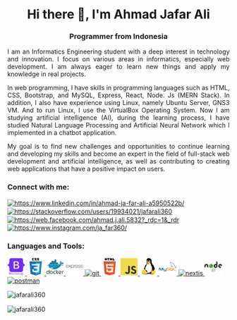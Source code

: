 <h1 align="center">Hi there 👋, I'm Ahmad Jafar Ali</h1>
<h3 align="center">Programmer from Indonesia</h3>

<p align="justify">I am an Informatics Engineering student with a deep interest in technology and innovation. I focus on various areas in informatics, especially web development. I am always eager to learn new things and apply my knowledge in real projects.</p>

<p align="justify">In web programming, I have skills in programming languages ​​such as HTML, CSS, Bootstrap, and MySQL, Express, React, Node. Js (MERN Stack). In addition, I also have experience using Linux, namely Ubuntu Server, GNS3 VM. And to run Linux, I use the VirtualBox Operating System. Now I am studying artificial intelligence (AI), during the learning process, I have studied Natural Language Processing and Artificial Neural Network which I implemented in a chatbot application.</p>

<p align="justify" >My goal is to find new challenges and opportunities to continue learning and developing my skills and become an expert in the field of full-stack web development and artificial intelligence, as well as contributing to creating web applications that have a positive impact on users.</p>

<h3 align="left">Connect with me:</h3>
<p align="left">
<a href="https://linkedin.com/in/https://www.linkedin.com/in/ahmad-ja-far-ali-a5950522b/" target="blank"><img align="center" src="https://raw.githubusercontent.com/rahuldkjain/github-profile-readme-generator/master/src/images/icons/Social/linked-in-alt.svg" alt="https://www.linkedin.com/in/ahmad-ja-far-ali-a5950522b/" height="30" width="40" /></a>
<a href="https://stackoverflow.com/users/https://stackoverflow.com/users/19934021/jafarali360" target="blank"><img align="center" src="https://raw.githubusercontent.com/rahuldkjain/github-profile-readme-generator/master/src/images/icons/Social/stack-overflow.svg" alt="https://stackoverflow.com/users/19934021/jafarali360" height="30" width="40" /></a>
<a href="https://fb.com/https://web.facebook.com/ahmad.j.ali.5832?_rdc=1&_rdr" target="blank"><img align="center" src="https://raw.githubusercontent.com/rahuldkjain/github-profile-readme-generator/master/src/images/icons/Social/facebook.svg" alt="https://web.facebook.com/ahmad.j.ali.5832?_rdc=1&_rdr" height="30" width="40" /></a>
<a href="https://instagram.com/https://www.instagram.com/ja_far360/" target="blank"><img align="center" src="https://raw.githubusercontent.com/rahuldkjain/github-profile-readme-generator/master/src/images/icons/Social/instagram.svg" alt="https://www.instagram.com/ja_far360/" height="30" width="40" /></a>
</p>

<h3 align="left">Languages and Tools:</h3>
<p align="left"> <a href="https://getbootstrap.com" target="_blank" rel="noreferrer"> <img src="https://raw.githubusercontent.com/devicons/devicon/master/icons/bootstrap/bootstrap-plain-wordmark.svg" alt="bootstrap" width="40" height="40"/> </a> <a href="https://www.w3schools.com/css/" target="_blank" rel="noreferrer"> <img src="https://raw.githubusercontent.com/devicons/devicon/master/icons/css3/css3-original-wordmark.svg" alt="css3" width="40" height="40"/> </a> <a href="https://www.docker.com/" target="_blank" rel="noreferrer"> <img src="https://raw.githubusercontent.com/devicons/devicon/master/icons/docker/docker-original-wordmark.svg" alt="docker" width="40" height="40"/> </a> <a href="https://expressjs.com" target="_blank" rel="noreferrer"> <img src="https://raw.githubusercontent.com/devicons/devicon/master/icons/express/express-original-wordmark.svg" alt="express" width="40" height="40"/> </a> <a href="https://git-scm.com/" target="_blank" rel="noreferrer"> <img src="https://www.vectorlogo.zone/logos/git-scm/git-scm-icon.svg" alt="git" width="40" height="40"/> </a> <a href="https://www.w3.org/html/" target="_blank" rel="noreferrer"> <img src="https://raw.githubusercontent.com/devicons/devicon/master/icons/html5/html5-original-wordmark.svg" alt="html5" width="40" height="40"/> </a> <a href="https://developer.mozilla.org/en-US/docs/Web/JavaScript" target="_blank" rel="noreferrer"> <img src="https://raw.githubusercontent.com/devicons/devicon/master/icons/javascript/javascript-original.svg" alt="javascript" width="40" height="40"/> </a> <a href="https://www.linux.org/" target="_blank" rel="noreferrer"> <img src="https://raw.githubusercontent.com/devicons/devicon/master/icons/linux/linux-original.svg" alt="linux" width="40" height="40"/> </a> <a href="https://www.mysql.com/" target="_blank" rel="noreferrer"> <img src="https://raw.githubusercontent.com/devicons/devicon/master/icons/mysql/mysql-original-wordmark.svg" alt="mysql" width="40" height="40"/> </a> <a href="https://nextjs.org/" target="_blank" rel="noreferrer"> <img src="https://cdn.worldvectorlogo.com/logos/nextjs-2.svg" alt="nextjs" width="40" height="40"/> </a> <a href="https://nodejs.org" target="_blank" rel="noreferrer"> <img src="https://raw.githubusercontent.com/devicons/devicon/master/icons/nodejs/nodejs-original-wordmark.svg" alt="nodejs" width="40" height="40"/> </a> <a href="https://postman.com" target="_blank" rel="noreferrer"> <img src="https://www.vectorlogo.zone/logos/getpostman/getpostman-icon.svg" alt="postman" width="40" height="40"/> </a> </p>

<p><img align="center" src="https://github-readme-stats.vercel.app/api/top-langs?username=jafarali360&show_icons=true&locale=en&layout=compact" alt="jafarali360" /></p>

<p><img align="center" src="https://github-readme-streak-stats.herokuapp.com/?user=jafarali360&" alt="jafarali360" /></p>
